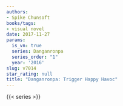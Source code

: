 ```yaml
---
authors:
- Spike Chunsoft
books/tags:
- visual novel
date: 2017-11-27
params:
  is_vn: true
  series: Danganronpa
  series_order: "1" 
  year: '2016'
slug: v7014
star_rating: null
title: "Danganronpa: Trigger Happy Havoc"
---
```


<!--more-->

{{< series >}}